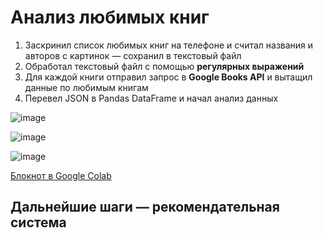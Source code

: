 # Анализ любимых книг

1. Заскринил список любимых книг на телефоне и считал названия и авторов с картинок — сохранил в текстовый файл
2. Обработал текстовый файл с помощью **регулярных выражений**
3. Для каждой книги отправил запрос в **Google Books API** и вытащил данные по любимым книгам
4. Перевел JSON в Pandas DataFrame и начал анализ данных

  ![image](https://github.com/zinoviev-tech/books-analytics/assets/140282696/9cbcb0e4-15d2-442b-a3e7-5c11e607b565)

  ![image](https://github.com/zinoviev-tech/books-analytics/assets/140282696/728267a7-2ea8-4cfc-9ffc-0251760442cb)



  
  ![image](https://github.com/zinoviev-tech/books-analytics/assets/140282696/cb9976ab-2af4-4a18-8272-ba8d8ed9942e)


 


[Блокнот в Google Colab](https://colab.research.google.com/drive/17aoAqvgPM77rYthhLhrKbK8Ep0K8Xydd?usp=sharing)

## Дальнейшие шаги — рекомендательная система
